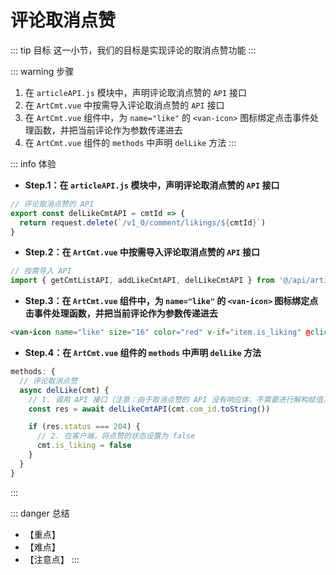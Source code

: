 # 评论取消点赞

::: tip 目标
这一小节，我们的目标是实现评论的取消点赞功能
:::

::: warning 步骤

1. 在 `articleAPI.js` 模块中，声明评论取消点赞的 `API` 接口
2. 在 `ArtCmt.vue` 中按需导入评论取消点赞的 `API` 接口
3. 在 `ArtCmt.vue` 组件中，为 `name="like"` 的 `<van-icon>` 图标绑定点击事件处理函数，并把当前评论作为参数传递进去
4. 在 `ArtCmt.vue` 组件的 `methods` 中声明 `delLike` 方法
:::

::: info 体验

* **Step.1：在 `articleAPI.js` 模块中，声明评论取消点赞的 `API` 接口**

```js
// 评论取消点赞的 API
export const delLikeCmtAPI = cmtId => {
  return request.delete(`/v1_0/comment/likings/${cmtId}`)
}
```

* **Step.2：在 `ArtCmt.vue` 中按需导入评论取消点赞的 `API` 接口**

```js
// 按需导入 API
import { getCmtListAPI, addLikeCmtAPI, delLikeCmtAPI } from '@/api/articleAPI.js'
```

* **Step.3：在 `ArtCmt.vue` 组件中，为 `name="like"` 的 `<van-icon>` 图标绑定点击事件处理函数，并把当前评论作为参数传递进去**

```html
<van-icon name="like" size="16" color="red" v-if="item.is_liking" @click="delLike(item)" />
```

* **Step.4：在 `ArtCmt.vue` 组件的 `methods` 中声明 `delLike` 方法**

```js
methods: {
  // 评论取消点赞
  async delLike(cmt) {
    // 1. 调用 API 接口（注意：由于取消点赞的 API 没有响应体，不需要进行解构赋值）
    const res = await delLikeCmtAPI(cmt.com_id.toString())

    if (res.status === 204) {
      // 2. 在客户端，将点赞的状态设置为 false
      cmt.is_liking = false
    }
  }
}
```

:::

::: danger 总结

* 【重点】
* 【难点】
* 【注意点】
:::
